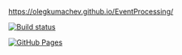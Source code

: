 
https://olegkumachev.github.io/EventProcessing/

[![Build status](https://ci.appveyor.com/api/projects/status/OlegKumachev/eventprocessing?svg=true)](https://ci.appveyor.com/project/OlegKumachev/eventprocessing)


[![GitHub Pages](https://img.shields.io/badge/GitHub_Pages-Link-blue)](https://olegkumachev.github.io/EventProcessing/)
